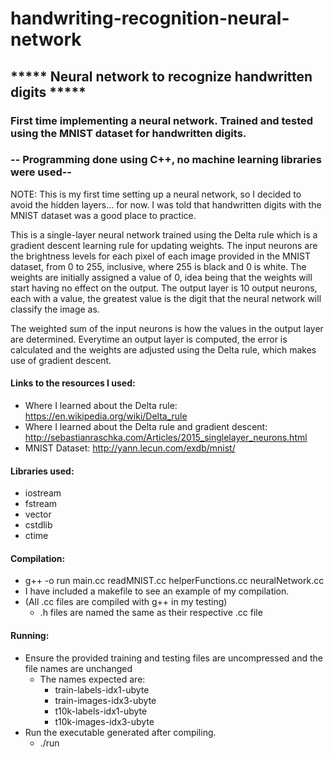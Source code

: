 # handwriting-recognition-neural-network
## ***** Neural network to recognize handwritten digits *****

### First time implementing a neural network. Trained and tested using the MNIST dataset for handwritten digits.

### -- Programming done using C++, no machine learning libraries were used--

  NOTE: This is my first time setting up a neural network, so I decided to avoid the hidden layers... for now.  I 
was told that handwritten digits with the MNIST dataset was a good place to practice.

  This is a single-layer neural network trained using the Delta rule which is a gradient descent learning rule for 
updating weights.  The input neurons are the brightness levels for each pixel of each image provided in the MNIST dataset, 
from 0 to 255, inclusive, where 255 is black and 0 is white. The weights are initially assigned a value of 0, idea being 
that the weights will start having no effect on the output. The output layer is 10 output neurons, each with a value, 
the greatest value is the digit that the neural network will classify the image as.

  The weighted sum of the input neurons is how the values in the output layer are determined.  Everytime an output layer 
is computed, the error is calculated and the weights are adjusted using the Delta rule, which makes use of gradient descent.

#### Links to the resources I used:
  * Where I learned about the Delta rule: <https://en.wikipedia.org/wiki/Delta_rule>
  * Where I learned about the Delta rule and gradient descent: <http://sebastianraschka.com/Articles/2015_singlelayer_neurons.html>
  * MNIST Dataset: <http://yann.lecun.com/exdb/mnist/>
  
#### Libraries used:
  * iostream
  * fstream
  * vector
  * cstdlib
  * ctime

#### Compilation:
  * g++ -o run main.cc readMNIST.cc helperFunctions.cc neuralNetwork.cc
  * I have included a makefile to see an example of my compilation.
  * (All .cc files are compiled with g++ in my testing)
      * .h files are named the same as their respective .cc file

#### Running:
  * Ensure the provided training and testing files are uncompressed and the file names are unchanged
      * The names expected are:
          * train-labels-idx1-ubyte
          * train-images-idx3-ubyte
          * t10k-labels-idx1-ubyte
          * t10k-images-idx3-ubyte
  * Run the executable generated after compiling.
      * ./run
